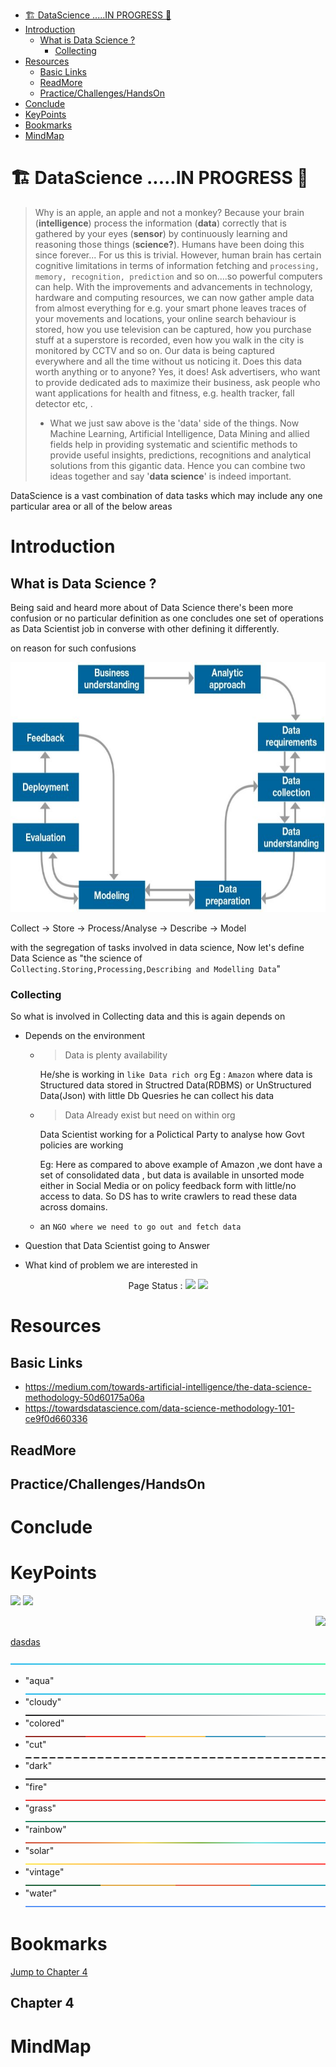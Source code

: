 - [🏗️ DataScience .....IN PROGRESS 🚧](#%f0%9f%8f%97%ef%b8%8f-datascience-in-progress-%f0%9f%9a%a7)
- [Introduction](#introduction)
  - [What is Data Science ?](#what-is-data-science)
    - [Collecting](#collecting)
- [Resources](#resources)
  - [Basic Links](#basic-links)
  - [ReadMore](#readmore)
  - [Practice/Challenges/HandsOn](#practicechallengeshandson)
- [Conclude](#conclude)
- [KeyPoints](#keypoints)
- [Bookmarks](#bookmarks)
- [MindMap](#mindmap)

# 🏗️ DataScience .....IN PROGRESS 🚧

> Why is an apple, an apple and not a monkey? Because your brain (**intelligence**) process the information (**data**) correctly that is gathered by your eyes (**sensor**) by continuously learning and reasoning those things (**science?**). Humans have been doing this since forever... For us this is trivial. However, human brain has certain cognitive limitations in terms of information fetching and `processing, memory, recognition, prediction` and so on....so powerful computers can help. With the improvements and advancements in technology, hardware and computing resources, we can now gather ample data from almost everything for e.g. your smart phone leaves traces of your movements and locations, your online search behaviour is stored, how you use television can be captured, how you purchase stuff at a superstore is recorded, even how you walk in the city is monitored by CCTV and so on. Our data is being captured everywhere and all the time without us noticing it. Does this data worth anything or to anyone? Yes, it does! Ask advertisers, who want to provide dedicated ads to maximize their business, ask people who want applications for health and fitness, e.g. health tracker, fall detector etc, .
>
> - What we just saw above is the 'data' side of the things. Now Machine Learning, Artificial Intelligence, Data Mining and allied fields help in providing systematic and scientific methods to provide useful insights, predictions, recognitions and analytical solutions from this gigantic data. Hence you can combine two ideas together and say '**data science**' is indeed important.

DataScience is a vast combination of data tasks which may include any one particular area or all of the below areas

# Introduction

## What is Data Science ?

Being said and heard more about of Data Science there's been more confusion or no particular definition as one concludes one set of operations as Data Scientist job in converse with other defining it differently.

on reason for such confusions

<p align="center">
  <img width="600" height="400" src="/PlayGround/ResourcesFiles/AI_ML_DL_DS/DataScience/DataModelling_.jpeg" alt="DataModelling">
</p>

Collect -> Store -> Process/Analyse -> Describe -> Model

with the segregation of tasks involved in data science, Now let's define Data Science as "the science of C`ollecting.Storing,Processing,Describing and Modelling Data`"

### Collecting

So what is involved in Collecting data and this is again depends on

- Depends on the environment

  - > Data is plenty availability

    He/she is working in `like Data rich org`
    Eg : `Amazon` where data is Structured data stored in Structred Data(RDBMS) or UnStructured Data(Json) with little Db Quesries he can collect his data

  - > Data Already exist but need on within org

    Data Scientist working for a Polictical Party to analyse how Govt policies are working

    Eg: Here as compared to above example of Amazon ,we dont have a set of consolidated data , but data is available in unsorted mode either in Social Media or on policy feedback form with little/no access to data. So DS has to write crawlers to read these data across domains.

  - an `NGO where we need to go out and fetch data`

- Question that Data Scientist going to Answer
- What kind of problem we are interested in

<p align="center">
Page Status : <a><img src="https://img.shields.io/badge/yestToStart-Red"/></a>
<a><img src="https://img.shields.io/badge/InProgress-green"/></a>
</p>

# Resources

## Basic Links

- https://medium.com/towards-artificial-intelligence/the-data-science-methodology-50d60175a06a
- https://towardsdatascience.com/data-science-methodology-101-ce9f0d660336

## ReadMore

<!-- Links to Explore More on the Topic which may be not covered in this ReadMe -->

## Practice/Challenges/HandsOn

<!-- Links TO Practice/Challenges/HandsOn the Topic -->

# Conclude

<!-- Put a paragraph in your own words as a conclusion -->

# KeyPoints

<!-- Revice and Put the point  -->

<p align="center">

<a><img src="https://img.shields.io/badge/EditTextController-blue"/></a>
<a><img src="https://img.shields.io/badge/FocusNode-green"/></a>

<!-- <a><img src="https://img.shields.io/badge/a-blue"/></a> -->
<!-- <a><img src="https://img.shields.io/badge/a-blue"/></a> -->
<!-- <a><img src="https://img.shields.io/badge/a-blue"/></a> -->
<!-- <a><img src="https://img.shields.io/badge/a-blue"/></a> -->
<!-- <a><img src="https://img.shields.io/badge/a-blue"/></a> -->
<!-- <a><img src="https://img.shields.io/badge/dasdsdasds-blue"/></a> -->
<!-- <a href="https://www.facebook.com/charanraj11" alt=""><img src="https://img.shields.io/badge/-lightblue?logo=facebook"/></a>
<a alt=""><img src="https://img.shields.io/github/languages/count/charankumarpalla/laughing-buddha?color=green"/></a>
<a><img src="https://img.shields.io/twitter/follow/CharanKumaPalla?label=Follow"/></a> -->

</p>

<div align="right">

<a href="AllReadMe/Introduction.md" alt="AllReadMe/Introduction.md"><img src="https://img.shields.io/badge/Introduction-...-green?style=for-the-badge&logo=markdown"/></a>

</div>

[dasdas](https://github.com/charankumarpalla/laughing-buddha/blob/CharandevFlutter/PlayGround/ResourcesFiles/ReadMeResources/lines/aqua.png)

![-----------------------------------------------------](/PlayGround/ResourcesFiles/ReadMeResources/lines/aqua.png)

- "aqua" ![-----------------------------------------------------](/PlayGround/ResourcesFiles/ReadMeResources/lines/aqua.png)
- "cloudy" ![-----------------------------------------------------](/PlayGround/ResourcesFiles/ReadMeResources/lines/cloudy.png)
- "colored" ![-----------------------------------------------------](/PlayGround/ResourcesFiles/ReadMeResources/lines/colored.png)
- "cut" ![-----------------------------------------------------](/PlayGround/ResourcesFiles/ReadMeResources/lines/cut.png)
- "dark" ![-----------------------------------------------------](/PlayGround/ResourcesFiles/ReadMeResources/lines/dark.png)
- "fire" ![-----------------------------------------------------](/PlayGround/ResourcesFiles/ReadMeResources/lines/fire.png)
- "grass" ![-----------------------------------------------------](/PlayGround/ResourcesFiles/ReadMeResources/lines/grass.png)
- "rainbow" ![-----------------------------------------------------](/PlayGround/ResourcesFiles/ReadMeResources/lines/rainbow.png)
- "solar" ![-----------------------------------------------------](/PlayGround/ResourcesFiles/ReadMeResources/lines/solar.png)
- "vintage" ![-----------------------------------------------------](/PlayGround/ResourcesFiles/ReadMeResources/lines/vintage.png)
- "water" ![-----------------------------------------------------](/PlayGround/ResourcesFiles/ReadMeResources/lines/water.png)

# Bookmarks

<a href="#C4">Jump to Chapter 4</a>

<h2 id="C4">Chapter 4</h2>

# MindMap
